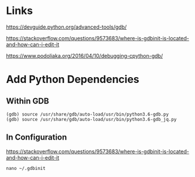 # Links

https://devguide.python.org/advanced-tools/gdb/

https://stackoverflow.com/questions/9573683/where-is-gdbinit-is-located-and-how-can-i-edit-it

https://www.podoliaka.org/2016/04/10/debugging-cpython-gdb/


# Add Python Dependencies

## Within GDB

```
(gdb) source /usr/share/gdb/auto-load/usr/bin/python3.6-gdb.py
(gdb) source /usr/share/gdb/auto-load/usr/bin/python3.6-gdb_jq.py
```


## In Configuration

https://stackoverflow.com/questions/9573683/where-is-gdbinit-is-located-and-how-can-i-edit-it

```
nano ~/.gdbinit
```


